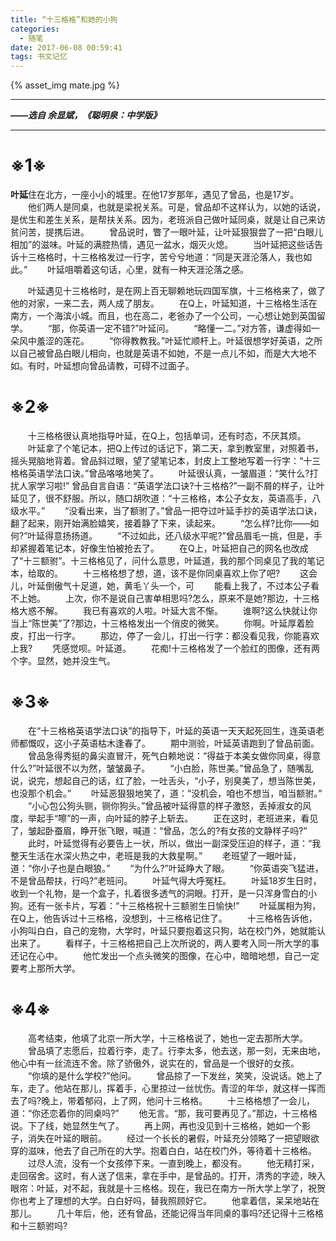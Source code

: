 ```yaml
---
title: “十三格格”和她的小狗
categories:
  - 随笔
date: 2017-06-08 00:59:41
tags: 书文记忆
---
```


{% asset_img mate.jpg %}


---
***——选自 余显斌，《聪明泉：中学版》***

---
# ※1※

**叶延**住在北方，一座小小的城里。在他17岁那年，遇见了曾品，也是17岁。
　　他们两人是同桌，也就是梁祝关系。可是，曾品却不这样认为，以她的话说，是优生和差生关系，是帮扶关系。因为，老班派自己做叶延同桌，就是让自己来访贫问苦，提携后进。
　　曾品说时，瞥了一眼叶延，让叶延狠狠尝了一把“白眼儿相加”的滋味。叶延的满腔热情，遇见一盆水，烟灭火熄。
　　当叶延把这些话告诉十三格格时，十三格格发过一行字，苦兮兮地道：“同是天涯沦落人，我也如此。”
　　叶延咀嚼着这句话，心里，就有一种天涯沦落之感。

<!-- more -->

　　叶延遇见十三格格时，是在网上百无聊赖地玩四国军旗，十三格格来了，做了他的对家，一来二去，两人成了朋友。
　　在Q上，叶延知道，十三格格生活在南方，一个海滨小城。而且，也在高二，老爸办了一个公司，一心想让她到英国留学。
　　“那，你英语一定不错?”叶延问。
　　“略懂一二。”对方答，谦虚得如一朵风中羞涩的莲花。
　　“你得教教我。”叶延忙顺杆上。叶延很想学好英语，之所以自己被曾品白眼儿相向，也就是英语不如她，不是一点儿不如，而是大大地不如。有时，叶延想向曾品请教，可碍不过面子。

# ※2※

　　十三格格很认真地指导叶延，在Q上，包括单词，还有时态，不厌其烦。
　　叶延拿了个笔记本，把Q上传过的话记下，第二天，拿到教室里，对照着书，摇头晃脑地背着。曾品斜过眼，望了望笔记本，封皮上工整地写着一行字：“十三格格英语学法口诀。”曾品咯咯地笑了。
　　叶延很认真，一皱眉道：“笑什么?打扰人家学习啦!”
    曾品自言自语：“英语学法口诀?十三格格?”一副不屑的样子，让叶延见了，很不舒服。所以，随口胡吹道：“十三格格，本公子女友，英语高手，八级水平。”
　　“没看出来，当了额驸了。”曾品一把夺过叶延手抄的英语学法口诀，翻了起来，刚开始满脸嬉笑，接着静了下来，读起来。
　　“怎么样?比你——如何?”叶延得意扬扬道。
　　“不过如此，还八级水平呢?”曾品眉毛一挑，但是，手却紧握着笔记本，好像生怕被抢去了。
　　在Q上，叶延把自己的网名也改成了“十三额驸”。十三格格见了，问什么意思，叶延道，我的那个同桌见了我的笔记本，给取的。
　　十三格格想了想，道，该不是你同桌喜欢上你了吧?
　　这会儿，叶延倒傲气十足道，她，黄毛丫头一个，可
　　能看上我了，不过本公子看不上她。
　　上次，你不是说自己害单相思吗?怎么，原来不是她?那边，十三格格大惑不解。
　　我已有喜欢的人啦。叶延大言不惭。
　　谁啊?这么快就让你当上“陈世美”了?那边，十三格格发出一个俏皮的微笑。
　　你啊。叶延厚着脸皮，打出一行字。
　　那边，停了一会儿，打出一行字：都没看见我，你能喜欢上我?
　　凭感觉呗。叶延道。
　　花痴!十三格格发了一个脸红的图像，还有两个字。显然，她并没生气。

# ※3※

　　在“十三格格英语学法口诀”的指导下，叶延的英语一天天起死回生，连英语老师都慨叹，这小子英语枯木逢春了。
　　期中测验，叶延英语跑到了曾品前面。
　　曾品急得秀挺的鼻尖直冒汗，死气白赖地说：“得益于本美女做你同桌，得意什么?”叶延很不以为然，皱皱鼻子。
　　“小白脸，陈世美。”曾品急了，随嘴乱说，说完，想起自己的话，红了脸，一吐舌头，“小子，别臭美了，想当陈世美，也没那个机会。”
　　叶延恶狠狠地笑了，道：“没机会，咱也不想当，咱当额驸。”
　　“小心包公狗头铡，铡你狗头。”曾品被叶延得意的样子激怒，丢掉淑女的风度，举起手“嚓”的一声，向叶延的脖子上斩去。
　　正在这时，老班进来，看见了，皱起卧蚕眉，睁开张飞眼，喊道：“曾品，怎么的?有女孩的文静样子吗?”
　　此时，叶延觉得有必要告上一状，所以，做出一副深受压迫的样子，道：“我整天生活在水深火热之中，老班是我的大救星啊。”
　　老班望了一眼叶延，道：“你小子也是白眼狼。”
　　“为什么?”叶延睁大了眼。
　　“你英语突飞猛进，不是曾品帮扶，行吗?”老班问。
　　叶延气得大呼冤枉。
　　叶延18岁生日时，收到一个礼物，是一个盒子，扎着很多透气的洞眼。打开，是一只浑身雪白的小狗。还有一张卡片，写着：“十三格格祝十三额驸生日愉快!”
　　叶延属相为狗，在Q上，他告诉过十三格格，没想到，十三格格记住了。
　　十三格格告诉他，小狗叫白白，自己的宠物，大学时，叶延只要抱着这只狗，站在校门外，她就能认出来了。
　　看样子，十三格格把自己上次所说的，两人要考入同一所大学的事还记在心中。
　　他忙发出一个点头微笑的图像，在心中，暗暗地想，自己一定要考上那所大学。

# ※4※

　　高考结束，他填了北京一所大学，十三格格说了，她也一定去那所大学。
　　曾品填了志愿后，拉着行李，走了。行李太多，他去送，那一刻，无来由地，他心中有一丝流连不舍。除了骄傲外，说实在的，曾品是一个很好的女孩。
　　“你填的是什么学校?”他问。
　　曾品掠了一下发丝，笑笑，没说话。她上了车，走了。他站在那儿，挥着手，心里掠过一丝忧伤。青涩的年华，就这样一挥而去了吗?晚上，带着郁闷，上了网，他问十三格格。
　　十三格格想了一会儿，道：“你还恋着你的同桌吗?”
　　他无言。“那，我可要再见了。”那边，十三格格说。下了线，她显然生气了。
　　再上网，再也没见到十三格格，她如一个影子，消失在叶延的眼前。
　　经过一个长长的暑假，叶延充分领略了一把望眼欲穿的滋味，他去了自己所在的大学。抱着白白，站在校门外，等待着十三格格。
　　过尽人流，没有一个女孩停下来。一直到晚上，都没有。
　　他无精打采，走回宿舍。这时，有人送了信来，拿在手中，是曾品的。打开，清秀的字迹，映入眼帘：叶延，对不起，我就是十三格格。现在，我已在南方一所大学上学了，祝贺你也考上了理想的大学。白白好吗，替我照顾好它。
　　他拿着信，呆呆地站在那儿。
　　几十年后，他，还有曾品，还能记得当年同桌的事吗?还记得十三格格和十三额驸吗?

